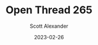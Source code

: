 ---
layout: podcast
title: "Open Thread 265"
author: Scott Alexander
description: https://astralcodexten.substack.com/p/open-thread-265
date: 2023-02-26
length: 328995
duration: 82
guid: open-thread-265
---